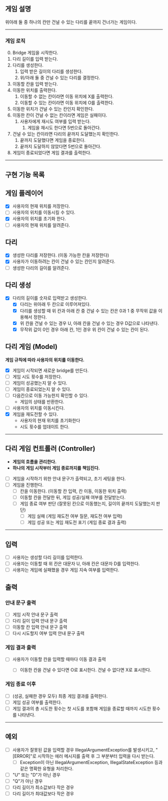 ## 게임 설명
위아래 둘 중 하나의 칸만 건널 수 있는 다리를 끝까지 건너가는 게임이다.

---
### 게임 로직

0. Bridge 게임을 시작한다. 
1. 다리 길이를 입력 받는다.
2. 다리를 생성한다.
   1. 입력 받은 길이의 다리를 생성한다.
   2. 위/아래 둘 중 건널 수 있는 다리를 결정한다.
5. 이동할 칸을 입력 받는다.
6. 이동한 위치를 출력한다.
   1. 이동할 수 없는 칸이라면 이동 위치에 X를 출력한다.
   2. 이동할 수 있는 칸이라면 이동 위치에 O를 출력한다.
7. 이동한 위치가 건널 수 있는 칸인지 확인한다.
8. 이동한 칸이 건널 수 없는 칸이라면 게임은 실패이다.
   1. 사용자에게 재시도 여부를 입력 받는다.
      1. 게임을 재시도 한다면 5번으로 돌아간다.
8. 건널 수 있는 칸이라면 다리의 끝까지 도달했는지 확인한다.
   1. 끝까지 도달했다면 게임을 종료한다.
   2. 끝까지 도달하지 않았다면 5번으로 돌아간다.
11. 게임이 종료되었다면 게임 결과를 출력한다.

---
## 구현 기능 목록

## 게임 플레이어
- [x] 사용자의 현재 위치를 저장한다.
- [ ] 사용자의 위치를 이동시킬 수 있다.
- [x] 사용자의 위치를 초기화 한다.
- [ ] 사용자의 현재 위치를 알려준다.

## 다리
- [x] 생성한 다리를 저장한다. (이동 가능한 칸을 저장한다)
- [x] 사용자가 이동하려는 칸이 건널 수 있는 칸인지 알려준다.
- [ ] 생성한 다리의 길이를 알려준다.

## 다리 생성
- [x] 다리의 길이를 숫자로 입력받고 생성한다.
    - [x] 다리는 위아래 두 칸으로 이루어져있다.
    - [x] 다리를 생성할 때 위 칸과 아래 칸 중 건널 수 있는 칸은 0과 1 중 무작위 값을 이용해서 정한다.
    - [x] 위 칸을 건널 수 있는 경우 U, 아래 칸을 건널 수 있는 경우 D값으로 나타낸다.
    - [x] 무작위 값이 0인 경우 아래 칸, 1인 경우 위 칸이 건널 수 있는 칸이 된다.

## 다리 게임 (Model)
**게임 규칙에 따라 사용자의 위치를 이동한다.**

- [x] 게임이 시작되면 새로운 bridge를 만든다.
- [ ] 게임 시도 횟수를 저장한다.
- [ ] 게임이 성공했는지 알 수 있다.
- [ ] 게임이 종료되었는지 알 수 있다.
- [ ] 다음칸으로 이동 가능한지 확인할 수 있다.
  - 게임의 상태를 반환한다.
- [ ] 사용자의 위치를 이동시킨다.
- [x] 게임을 재도전할 수 있다.
  - 사용자의 현재 위치를 초기화한다
  - 시도 횟수를 업데이트 한다.

---
## 다리 게임 컨트롤러 (Controller)
- **게임의 흐름을 관리한다.**
- **하나의 게임 시작부터 게임 종료까지를 책임진다.**

- [ ] 게임을 시작하기 위한 안내 문구가 출력되고, 초기 세팅을 한다.
- [ ] 게임을 진행한다.
  - [ ] 칸을 이동한다. (이동할 칸 입력, 칸 이동, 이동한 위치 출력)
  - [ ] 이동할 칸을 전달한 뒤, 게임 성공/실패 여부를 전달받는다.
  - [ ] 게임 종료 여부 판단 (잘못된 칸으로 이동했는지, 길이의 끝까지 도달했는지 판단)
    - [ ] 게임 실패 (게임 재도전 여부 질문, 재도전 여부 입력)
    - [ ] 게임 성공 또는 게임 재도전 포기 (게임 종료 결과 출력)

---
## 입력
- [ ] 사용자는 생성할 다리 길이를 입력한다.
- [ ] 사용자는 이동할 때 위 칸은 대문자 U, 아래 칸은 대문자 D를 입력한다.
- [ ] 사용자는 게임에 실패했을 경우 게임 지속 여부를 입력한다.

## 출력
### 안내 문구 출력
- [ ] 게임 시작 안내 문구 출력
- [ ] 다리 길이 입력 안내 문구 출력
- [ ] 이동할 칸 입력 안내 문구 출력
- [ ] 다시 시도할지 여부 입력 안내 문구 출력

### 게임 결과 출력
- [ ] 사용자가 이동할 칸을 입력할 때마다 이동 결과 출력
  - [ ] 이동한 칸을 건널 수 있다면 O로 표시한다. 건널 수 없다면 X로 표시한다.


### 게임 종료 이후
- [ ] (성공, 실패한 경우 모두) 최종 게임 결과를 출력한다.
- [ ] 게임 성공 여부를 출력한다.
- [ ] 게임 결과의 총 시도한 횟수는 첫 시도를 포함해 게임을 종료할 때까지 시도한 횟수를 나타낸다.

---
## 예외
- [ ] 사용자가 잘못된 값을 입력할 경우 IllegalArgumentException를 발생시키고, "[ERROR]"로 시작하는 에러 메시지를 출력 후 그 부분부터 입력을 다시 받는다.
  - [ ] Exception이 아닌 IllegalArgumentException, IllegalStateException 등과 같은 명확한 유형을 처리한다.
- [ ] "U" 또는 "D"가 아닌 경우
- [ ] "Q"가 아닌 경우
- [ ] 다리 길이가 최소값보다 작은 경우
- [ ] 다리 길이가 최대값보다 작은 경우

